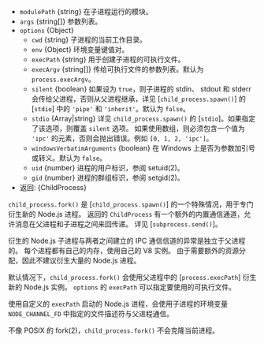 <!-- YAML
added: v0.5.0
changes:
  - version: v8.0.0
    pr-url: https://github.com/nodejs/node/pull/10866
    description: The `stdio` option can now be a string.
  - version: v6.4.0
    pr-url: https://github.com/nodejs/node/pull/7811
    description: The `stdio` option is supported now.
-->

* `modulePath` {string} 在子进程运行的模块。
* `args` {string[]} 参数列表。
* `options` {Object}
  * `cwd` {string} 子进程的当前工作目录。
  * `env` {Object} 环境变量键值对。
  * `execPath` {string} 用于创建子进程的可执行文件。
  * `execArgv` {string[]} 传给可执行文件的参数列表。默认为 `process.execArgv`。
  * `silent` {boolean} 如果设为 `true`，则子进程的 stdin、 stdout 和 stderr 会传给父进程，否则从父进程继承，详见 [`child_process.spawn()`] 的 [`stdio`] 中的 `'pipe'` 和 `'inherit'`。默认为 `false`。
  * `stdio` {Array|string} 详见 `child_process.spawn()` 的 [`stdio`]。如果指定了该选项，则覆盖 `silent` 选项。
    如果使用数组，则必须包含一个值为 `'ipc'` 的元素，否则会抛出错误。例如 `[0, 1, 2, 'ipc']`。
  * `windowsVerbatimArguments` {boolean} 在 Windows 上是否为参数加引号或转义。默认为 `false`。
  * `uid` {number} 进程的用户标识，参阅 setuid(2)。
  * `gid` {number} 进程的群组标识，参阅 setgid(2)。
* 返回: {ChildProcess}

`child_process.fork()` 是 [`child_process.spawn()`] 的一个特殊情况，用于专门衍生新的 Node.js 进程。
返回的 `ChildProcess` 有一个额外的内置通信通道，允许消息在父进程和子进程之间来回传递。
详见 [`subprocess.send()`]。

衍生的 Node.js 子进程与两者之间建立的 IPC 通信信道的异常是独立于父进程的。
每个进程都有自己的内存，使用自己的 V8 实例。
由于需要额外的资源分配，因此不建议衍生大量的 Node.js 进程。

默认情况下，`child_process.fork()` 会使用父进程中的 [`process.execPath`] 衍生新的 Node.js 实例。
`options` 的 `execPath` 可以指定要使用的可执行文件。

使用自定义的 `execPath` 启动的 Node.js 进程，会使用子进程的环境变量 `NODE_CHANNEL_FD` 中指定的文件描述符与父进程通信。

不像 POSIX 的 fork(2)，`child_process.fork()` 不会克隆当前进程。


